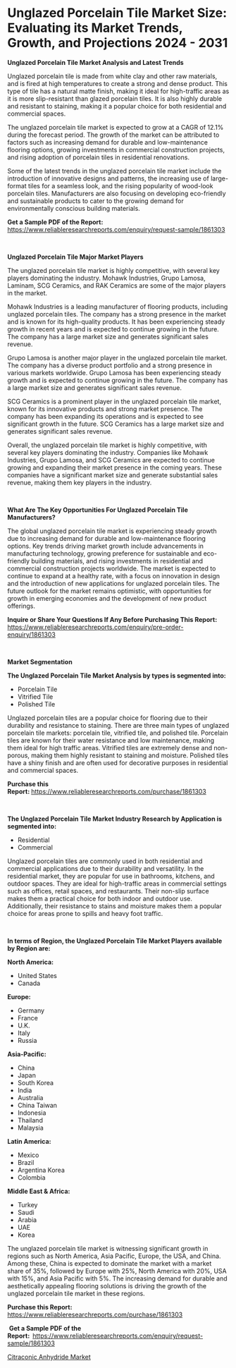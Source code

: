 <p><h1>Unglazed Porcelain Tile Market Size: Evaluating its Market Trends, Growth, and Projections 2024 - 2031</h1></p><p><strong>Unglazed Porcelain Tile Market Analysis and Latest Trends</strong></p>
<p><p>Unglazed porcelain tile is made from white clay and other raw materials, and is fired at high temperatures to create a strong and dense product. This type of tile has a natural matte finish, making it ideal for high-traffic areas as it is more slip-resistant than glazed porcelain tiles. It is also highly durable and resistant to staining, making it a popular choice for both residential and commercial spaces.</p><p>The unglazed porcelain tile market is expected to grow at a CAGR of 12.1% during the forecast period. The growth of the market can be attributed to factors such as increasing demand for durable and low-maintenance flooring options, growing investments in commercial construction projects, and rising adoption of porcelain tiles in residential renovations. </p><p>Some of the latest trends in the unglazed porcelain tile market include the introduction of innovative designs and patterns, the increasing use of large-format tiles for a seamless look, and the rising popularity of wood-look porcelain tiles. Manufacturers are also focusing on developing eco-friendly and sustainable products to cater to the growing demand for environmentally conscious building materials.</p></p>
<p><strong>Get a Sample PDF of the Report:&nbsp;</strong> <a href="https://www.reliableresearchreports.com/enquiry/request-sample/1861303">https://www.reliableresearchreports.com/enquiry/request-sample/1861303</a></p>
<p>&nbsp;</p>
<p><strong>Unglazed Porcelain Tile Major Market Players</strong></p>
<p><p>The unglazed porcelain tile market is highly competitive, with several key players dominating the industry. Mohawk Industries, Grupo Lamosa, Laminam, SCG Ceramics, and RAK Ceramics are some of the major players in the market. </p><p>Mohawk Industries is a leading manufacturer of flooring products, including unglazed porcelain tiles. The company has a strong presence in the market and is known for its high-quality products. It has been experiencing steady growth in recent years and is expected to continue growing in the future. The company has a large market size and generates significant sales revenue.</p><p>Grupo Lamosa is another major player in the unglazed porcelain tile market. The company has a diverse product portfolio and a strong presence in various markets worldwide. Grupo Lamosa has been experiencing steady growth and is expected to continue growing in the future. The company has a large market size and generates significant sales revenue.</p><p>SCG Ceramics is a prominent player in the unglazed porcelain tile market, known for its innovative products and strong market presence. The company has been expanding its operations and is expected to see significant growth in the future. SCG Ceramics has a large market size and generates significant sales revenue.</p><p>Overall, the unglazed porcelain tile market is highly competitive, with several key players dominating the industry. Companies like Mohawk Industries, Grupo Lamosa, and SCG Ceramics are expected to continue growing and expanding their market presence in the coming years. These companies have a significant market size and generate substantial sales revenue, making them key players in the industry.</p></p>
<p>&nbsp;</p>
<p><strong>What Are The Key Opportunities For Unglazed Porcelain Tile Manufacturers?</strong></p>
<p><p>The global unglazed porcelain tile market is experiencing steady growth due to increasing demand for durable and low-maintenance flooring options. Key trends driving market growth include advancements in manufacturing technology, growing preference for sustainable and eco-friendly building materials, and rising investments in residential and commercial construction projects worldwide. The market is expected to continue to expand at a healthy rate, with a focus on innovation in design and the introduction of new applications for unglazed porcelain tiles. The future outlook for the market remains optimistic, with opportunities for growth in emerging economies and the development of new product offerings.</p></p>
<p><strong>Inquire or Share Your Questions If Any Before Purchasing This Report:</strong> <a href="https://www.reliableresearchreports.com/enquiry/pre-order-enquiry/1861303">https://www.reliableresearchreports.com/enquiry/pre-order-enquiry/1861303</a></p>
<p>&nbsp;</p>
<p><strong>Market Segmentation</strong></p>
<p><strong>The Unglazed Porcelain Tile Market Analysis by types is segmented into:</strong></p>
<p><ul><li>Porcelain Tile</li><li>Vitrified Tile</li><li>Polished Tile</li></ul></p>
<p><p>Unglazed porcelain tiles are a popular choice for flooring due to their durability and resistance to staining. There are three main types of unglazed porcelain tile markets: porcelain tile, vitrified tile, and polished tile. Porcelain tiles are known for their water resistance and low maintenance, making them ideal for high traffic areas. Vitrified tiles are extremely dense and non-porous, making them highly resistant to staining and moisture. Polished tiles have a shiny finish and are often used for decorative purposes in residential and commercial spaces.</p></p>
<p><strong>Purchase this Report:&nbsp;</strong><a href="https://www.reliableresearchreports.com/purchase/1861303">https://www.reliableresearchreports.com/purchase/1861303</a></p>
<p>&nbsp;</p>
<p><strong>The Unglazed Porcelain Tile Market Industry Research by Application is segmented into:</strong></p>
<p><ul><li>Residential</li><li>Commercial</li></ul></p>
<p><p>Unglazed porcelain tiles are commonly used in both residential and commercial applications due to their durability and versatility. In the residential market, they are popular for use in bathrooms, kitchens, and outdoor spaces. They are ideal for high-traffic areas in commercial settings such as offices, retail spaces, and restaurants. Their non-slip surface makes them a practical choice for both indoor and outdoor use. Additionally, their resistance to stains and moisture makes them a popular choice for areas prone to spills and heavy foot traffic.</p></p>
<p>&nbsp;</p>
<p><strong>In terms of Region, the Unglazed Porcelain Tile Market Players available by Region are:</strong></p>
<p>
    <p> <strong> North America: </strong>
        <ul>
            <li>United States</li>
            <li>Canada</li>
        </ul>
        </p> 
    <p> <strong> Europe: </strong>
        <ul>
            <li>Germany</li>
            <li>France</li>
            <li>U.K.</li>
            <li>Italy</li>
            <li>Russia</li>
        </ul>
        </p> 
    <p> <strong> Asia-Pacific: </strong>
        <ul>
            <li>China</li>
            <li>Japan</li>
            <li>South Korea</li>
            <li>India</li>
            <li>Australia</li>
            <li>China Taiwan</li>
            <li>Indonesia</li>
            <li>Thailand</li>
            <li>Malaysia</li>
        </ul>
        </p> 
    <p> <strong> Latin America: </strong>
        <ul>
            <li>Mexico</li>
            <li>Brazil</li>
            <li>Argentina Korea</li>
            <li>Colombia</li>
        </ul>
        </p> 
    <p> <strong> Middle East & Africa: </strong>
        <ul>
            <li>Turkey</li>
            <li>Saudi</li>
            <li>Arabia</li>
            <li>UAE</li>
            <li>Korea</li>
        </ul>
    </p>
    </p>
<p><p>The unglazed porcelain tile market is witnessing significant growth in regions such as North America, Asia Pacific, Europe, the USA, and China. Among these, China is expected to dominate the market with a market share of 35%, followed by Europe with 25%, North America with 20%, USA with 15%, and Asia Pacific with 5%. The increasing demand for durable and aesthetically appealing flooring solutions is driving the growth of the unglazed porcelain tile market in these regions.</p></p>
<p><strong>Purchase this Report: </strong><a href="https://www.reliableresearchreports.com/purchase/1861303">https://www.reliableresearchreports.com/purchase/1861303</a></p>
<p>&nbsp;<strong>Get a Sample PDF of the Report:&nbsp;&nbsp;</strong><a href="https://www.reliableresearchreports.com/enquiry/request-sample/1861303">https://www.reliableresearchreports.com/enquiry/request-sample/1861303</a></p>
<p><strong></strong></p>
<p><p><a href="https://github.com/nicholepatriciadoylenwnrjr0/Market-Research-Report-List-1/blob/main/citraconic-anhydride-market.md">Citraconic Anhydride Market</a></p></p>